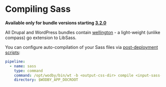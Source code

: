# Compiling Sass

**Available only for bundle versions starting [3.2.0](../infrastructure/bundles/README.md)**

All Drupal and WordPress bundles contain <a href="https://github.com/wellington/wellington" target="_blank">wellington</a> - a light-weight  (unlike compass) go extension to LibSass.

You can configure auto-compilation of your Sass files via [post-deployment scripts](../deployment/post-deployment-scripts.md):
 
```yml
pipeline:
  - name: sass
    type: command
    command: /opt/wodby/bin/wt -b <output-css-dir> compile <input-sass-dir>
    directory: $WODBY_APP_DOCROOT
```